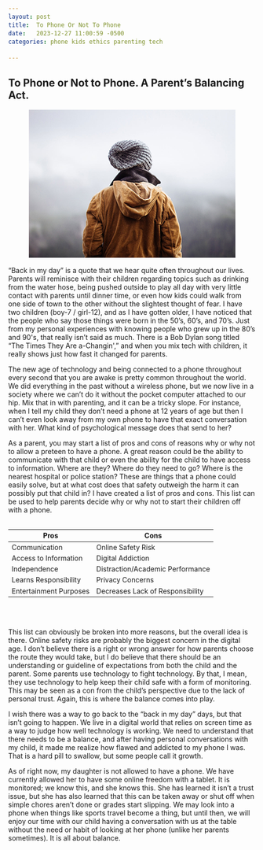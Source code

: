 ```yaml
---
layout: post
title:  To Phone Or Not To Phone
date:   2023-12-27 11:00:59 -0500
categories: phone kids ethics parenting tech

---
```



## To Phone or Not to Phone. A Parent’s Balancing Act.


<p style="text-align: center"><img src="/images/ToPhone.png"></p>

“Back in my day” is a quote that we hear quite often throughout our lives. Parents will reminisce with their children regarding topics such as drinking from the water hose, being pushed outside to play all day with very little contact with parents until dinner time, or even how kids could walk from one side of town to the other without the slightest thought of fear. I have two children (boy-7 / girl-12), and as I have gotten older, I have noticed that the people who say those things were born in the 50’s, 60’s, and 70’s. Just from my personal experiences with knowing people who grew up in the 80’s and 90's, that really isn’t said as much.  There is a Bob Dylan song titled “The Times They Are a-Changin',” and when you mix tech with children, it really shows just how fast it changed for parents.

The new age of technology and being connected to a phone throughout every second that you are awake is pretty common throughout the world. We did everything in the past without a wireless phone, but we now live in a society where we can’t do it without the pocket computer attached to our hip. Mix that in with parenting, and it can be a tricky slope. For instance, when I tell my child they don’t need a phone at 12 years of age but then I can’t even look away from my own phone to have that exact conversation with her. What kind of psychological message does that send to her?

As a parent, you may start a list of pros and cons of reasons why or why not to allow a preteen to have a phone. A great reason could be the ability to communicate with that child or even the ability for the child to have access to information. Where are they? Where do they need to go? Where is the nearest hospital or police station? These are things that a phone could easily solve, but at what cost does that safety outweigh the harm it can possibly put that child in? I have created a list of pros and cons. This list can be used to help parents decide why or why not to start their children off with a phone.
<br>
<br>


| Pros                   | Cons                             |
| ---------------------- | -------------------------------- |
| Communication          | Online Safety Risk               |
| Access to Information  | Digital Addiction                |
| Independence           | Distraction/Academic Performance |
| Learns Responsibility  | Privacy Concerns                 |
| Entertainment Purposes | Decreases Lack of Responsibility |


<br>
<br>

This list can obviously be broken into more reasons, but the overall idea is there. Online safety risks are probably the biggest concern in the digital age. I don’t believe there is a right or wrong answer for how parents choose the route they would take, but I do believe that there should be an understanding or guideline of expectations from both the child and the parent. Some parents use technology to fight technology. By that, I mean, they use technology to help keep their child safe with a form of monitoring. This may be seen as a con from the child’s perspective due to the lack of personal trust. Again, this is where the balance comes into play.

I wish there was a way to go back to the “back in my day” days, but that isn’t going to happen. We live in a digital world that relies on screen time as a way to judge how well technology is working. We need to understand that there needs to be a balance, and after having personal conversations with my child, it made me realize how flawed and addicted to my phone I was. That is a hard pill to swallow, but some people call it growth.

As of right now, my daughter is not allowed to have a phone. We have currently allowed her to have some online freedom with a tablet. It is monitored; we know this, and she knows this. She has learned it isn’t a trust issue, but she has also learned that this can be taken away or shut off when simple chores aren’t done or grades start slipping. We may look into a phone when things like sports travel become a thing, but until then, we will enjoy our time with our child having a conversation with us at the table without the need or habit of looking at her phone (unlike her parents sometimes). It is all about balance.


